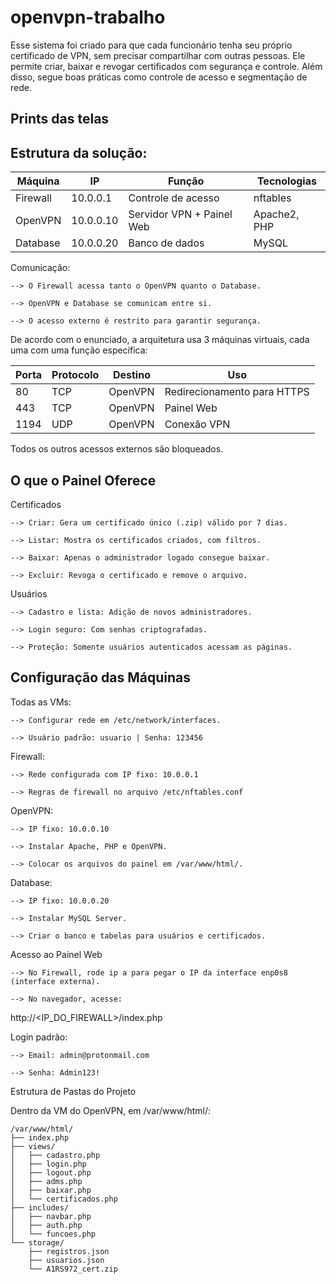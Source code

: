 # openvpn-trabalho

Esse sistema foi criado para que cada funcionário tenha seu próprio certificado de VPN, sem precisar compartilhar com outras pessoas. Ele permite criar, baixar e revogar certificados com segurança e controle. Além disso, segue boas práticas como controle de acesso e segmentação de rede.

## Prints das telas



## Estrutura da solução:

| Máquina  | IP        | Função                    | Tecnologias  |
| -------- | --------- | ------------------------- | ------------ |
| Firewall | 10.0.0.1  | Controle de acesso        | nftables     |
| OpenVPN  | 10.0.0.10 | Servidor VPN + Painel Web | Apache2, PHP |
| Database | 10.0.0.20 | Banco de dados            | MySQL        |

Comunicação:

    --> O Firewall acessa tanto o OpenVPN quanto o Database.
    
    --> OpenVPN e Database se comunicam entre si.
    
    --> O acesso externo é restrito para garantir segurança.

De acordo com o enunciado, a arquitetura usa 3 máquinas virtuais, cada uma com uma função específica:

| Porta | Protocolo | Destino | Uso                             |
| ----- | --------- | ------- | ------------------------------- |
| 80    | TCP       | OpenVPN | Redirecionamento para HTTPS     |
| 443   | TCP       | OpenVPN | Painel Web                      |
| 1194  | UDP       | OpenVPN | Conexão VPN                     |

Todos os outros acessos externos são bloqueados.

## O que o Painel Oferece
Certificados

    --> Criar: Gera um certificado único (.zip) válido por 7 dias.

    --> Listar: Mostra os certificados criados, com filtros.

    --> Baixar: Apenas o administrador logado consegue baixar.

    --> Excluir: Revoga o certificado e remove o arquivo.

Usuários

    --> Cadastro e lista: Adição de novos administradores.

    --> Login seguro: Com senhas criptografadas.

    --> Proteção: Somente usuários autenticados acessam as páginas.

## Configuração das Máquinas

Todas as VMs:

    --> Configurar rede em /etc/network/interfaces.

    --> Usuário padrão: usuario | Senha: 123456

Firewall:

    --> Rede configurada com IP fixo: 10.0.0.1

    --> Regras de firewall no arquivo /etc/nftables.conf

OpenVPN:

    --> IP fixo: 10.0.0.10

    --> Instalar Apache, PHP e OpenVPN.

    --> Colocar os arquivos do painel em /var/www/html/.

Database:

    --> IP fixo: 10.0.0.20

    --> Instalar MySQL Server.

    --> Criar o banco e tabelas para usuários e certificados.

Acesso ao Painel Web

    --> No Firewall, rode ip a para pegar o IP da interface enp0s8 (interface externa).

    --> No navegador, acesse:

http://<IP_DO_FIREWALL>/index.php

Login padrão:

    --> Email: admin@protonmail.com

    --> Senha: Admin123!

Estrutura de Pastas do Projeto

Dentro da VM do OpenVPN, em /var/www/html/:

```
/var/www/html/
├── index.php                 
├── views/                    
│   ├── cadastro.php          
│   ├── login.php             
│   ├── logout.php            
│   ├── adms.php              
│   ├── baixar.php            
│   └── certificados.php      
├── includes/                               
│   ├── navbar.php            
│   ├── auth.php              
│   └── funcoes.php           
└── storage/                  
    ├── registros.json        
    ├── usuarios.json        
    └── A1RS972_cert.zip   
```

